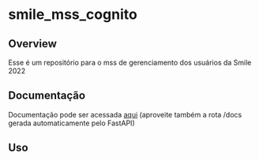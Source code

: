 # smile_mss_cognito

## Overview

Esse é um repositório para o mss de  gerenciamento dos usuários da Smile 2022


## Documentação

Documentação pode ser acessada [aqui](https://documenter.getpostman.com/view/16858667/UVsJvS83) (aproveite também a rota /docs gerada automaticamente pelo FastAPI)


## Uso



